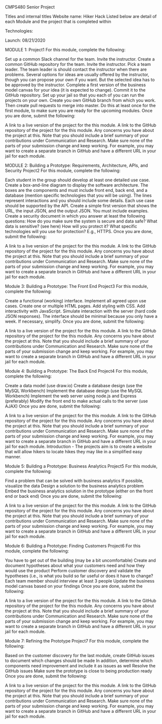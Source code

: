 CMPS480
Senior Project

Titles and internal titles Website name: Hiker Hack Listed below are detail of each Module and the project that is completed within

Technologies:

Launch: 08/21/2020

MODULE 1: Project1 For this module, complete the following:

Set up a common Slack channel for the team. Invite the instructor. Create a common GitHub repository for the team. Invite the instructor. Pick a team leader. The team leader is should contact the instructor when there are problems. Several options for ideas are usually offered by the instructor, though you can propose your own if you want. But the selected idea has to be approved by the instructor. Complete a first version of the business model canvas for your idea (it is expected to change). Commit it to the GitHub repository. Set up your jail so that you each of you can run the projects on your own. Create you own GitHub branch from which you work. Then create pull requests to merge into master. Do this at least once for the first module, to make sure you are ready for the upcoming modules. Once you are done, submit the following:

A link to a live version of the project for the this module. A link to the GitHub repository of the project for the this module. Any concerns you have about the project at this. Note that you should include a brief summary of your contributions under Communication and Research. Make sure none of the parts of your submission change and keep working. For example, you may want to create a separate branch in GitHub and have a different URL in your jail for each module.

MODULE 2: Building a Prototype: Requirements, Architecture, APIs, and Security Project2 For this module, complete the following:

Each student in the group should develop at least one detailed use case. Create a box-and-line diagram to display the software architecture. The boxes are the components and must include front end, back end, and a database (mention specific technologies that you will be using). The lines represent interactions and you should include some details. Each use case should be supported by the API. Create a simple first version that shows the URL, the input JSON, and the output JSON. You must include examples. Create a security document in which you answer at least the following questions: How do you make sure the system is secure and data safe? What data is sensitive? (see here) How will you protect it? What specific technologies will you use for protection? E.g., HTTPS. Once you are done, submit the following:

A link to a live version of the project for the this module. A link to the GitHub repository of the project for the this module. Any concerns you have about the project at this. Note that you should include a brief summary of your contributions under Communication and Research. Make sure none of the parts of your submission change and keep working. For example, you may want to create a separate branch in GitHub and have a different URL in your jail for each module.

Module 3: Building a Prototype: The Front End Project3 For this module, complete the following:

Create a functional (working) interface. Implement all agreed upon use cases. Create one or multiple HTML pages. Add styling with CSS. Add interactivity with JavaScript. Simulate interaction with the server (hard code JSON responses). The interface should be minimal because you only have a week. If necessary, simplify. Once you are done, submit the following:

A link to a live version of the project for the this module. A link to the GitHub repository of the project for the this module. Any concerns you have about the project at this. Note that you should include a brief summary of your contributions under Communication and Research. Make sure none of the parts of your submission change and keep working. For example, you may want to create a separate branch in GitHub and have a different URL in your jail for each module.

Module 4: Building a Prototype: The Back End Project4 For this module, complete the following:

Create a data model (use draw.io) Create a database design (use the MySQL Workbench) Implement the database design (use the MySQL Workbench) Implement the web server using node.js and Express (preferably) Modify the front end to make actual calls to the server (use AJAX) Once you are done, submit the following:

A link to a live version of the project for the this module. A link to the GitHub repository of the project for the this module. Any concerns you have about the project at this. Note that you should include a brief summary of your contributions under Communication and Research. Make sure none of the parts of your submission change and keep working. For example, you may want to create a separate branch in GitHub and have a different URL in your jail for each module. Introduction - The projects aim is to create a website that will allow hikers to locate hikes they may like in a simplified easy manner.

Module 5: Building a Prototype: Business Analytics Project5 For this module, complete the following:

Find a problem that can be solved with business analytics If possible, visualize the data Design a solution to the business analytics problem Embed the business analytics solution in the prototype (either on the front end or back end) Once you are done, submit the following:

A link to a live version of the project for the this module. A link to the GitHub repository of the project for the this module. Any concerns you have about the project at this. Note that you should include a brief summary of your contributions under Communication and Research. Make sure none of the parts of your submission change and keep working. For example, you may want to create a separate branch in GitHub and have a different URL in your jail for each module.

Module 6: Building a Prototype: Finding Customers Project6 For this module, complete the following:

You have to get out of the building (may be a bit uncomfortable) Create and document hypotheses about what your customers need and how they would use the product Perform customer discovery and validate the hypotheses (i.e., is what you build so far useful or does it have to change? Each team member should interview at least 3 people Update the business model canvas based on your findings Once you are done, submit the following:

A link to a live version of the project for the this module. A link to the GitHub repository of the project for the this module. Any concerns you have about the project at this. Note that you should include a brief summary of your contributions under Communication and Research. Make sure none of the parts of your submission change and keep working. For example, you may want to create a separate branch in GitHub and have a different URL in your jail for each module.

Module 7: Refining the Prototype Project7 For this module, complete the following:

Based on the customer discovery for the last module, create GitHub issues to document which changes should be made In addition, determine which components need improvement and include it as issues as well Resolve the GitHub issues Make sure the prototype is close to being production ready Once you are done, submit the following:

A link to a live version of the project for the this module. A link to the GitHub repository of the project for the this module. Any concerns you have about the project at this. Note that you should include a brief summary of your contributions under Communication and Research. Make sure none of the parts of your submission change and keep working. For example, you may want to create a separate branch in GitHub and have a different URL in your jail for each module.
